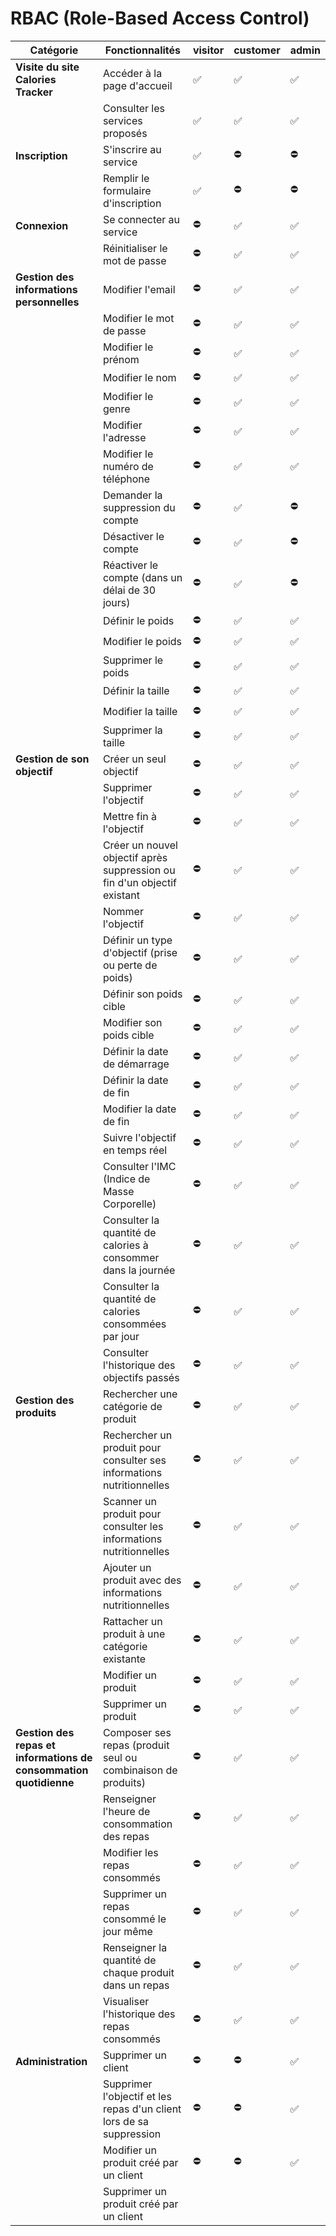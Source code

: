 # RBAC (Role-Based Access Control)

| **Catégorie**                                       | **Fonctionnalités**                                                                                                                                     | **visitor** | **customer** | **admin** |
|-----------------------------------------------------|--------------------------------------------------------------------------------------------------------------------------------------------------------|------------|--------------|-----------|
| **Visite du site Calories Tracker**                 | Accéder à la page d'accueil                                                                                                                            | ✅          | ✅            | ✅         |
|                                                     | Consulter les services proposés                                                                                                                       | ✅          | ✅            | ✅         |
| **Inscription**                                     | S'inscrire au service                                                                                                                                  | ✅          | ⛔            | ⛔         |
|                                                     | Remplir le formulaire d'inscription                                                                                                                   | ✅          | ⛔            | ⛔         |
| **Connexion**                                       | Se connecter au service                                                                                                                                | ⛔          | ✅            | ✅         |
|                                                     | Réinitialiser le mot de passe                                                                                                                          | ⛔          | ✅            | ✅         |
| **Gestion des informations personnelles**           | Modifier l'email                                                                                                                                       | ⛔          | ✅            | ✅         |
|                                                     | Modifier le mot de passe                                                                                                                              | ⛔          | ✅            | ✅         |
|                                                     | Modifier le prénom                                                                                                                                    | ⛔          | ✅            | ✅         |
|                                                     | Modifier le nom                                                                                                                                       | ⛔          | ✅            | ✅         |
|                                                     | Modifier le genre                                                                                                                                      | ⛔          | ✅            | ✅         |
|                                                     | Modifier l'adresse                                                                                                                                     | ⛔          | ✅            | ✅         |
|                                                     | Modifier le numéro de téléphone                                                                                                                       | ⛔          | ✅            | ✅         |
|                                                     | Demander la suppression du compte                                                                                                                     | ⛔          | ✅            | ⛔         |
|                                                     | Désactiver le compte                                                                                                                                   | ⛔          | ✅            | ⛔         |
|                                                     | Réactiver le compte (dans un délai de 30 jours)                                                                                                        | ⛔          | ✅            | ⛔         |
|                                                     | Définir le poids                                                                                                                                       | ⛔          | ✅            | ✅         |
|                                                     | Modifier le poids                                                                                                                                      | ⛔          | ✅            | ✅         |
|                                                     | Supprimer le poids                                                                                                                                    | ⛔          | ✅            | ✅         |
|                                                     | Définir la taille                                                                                                                                      | ⛔          | ✅            | ✅         |
|                                                     | Modifier la taille                                                                                                                                    | ⛔          | ✅            | ✅         |
|                                                     | Supprimer la taille                                                                                                                                   | ⛔          | ✅            | ✅         |
| **Gestion de son objectif**                         | Créer un seul objectif                                                                                                                                | ⛔          | ✅            | ✅         |
|                                                     | Supprimer l'objectif                                                                                                                                   | ⛔          | ✅            | ✅         |
|                                                     | Mettre fin à l'objectif                                                                                                                               | ⛔          | ✅            | ✅         |
|                                                     | Créer un nouvel objectif après suppression ou fin d'un objectif existant                                                                               | ⛔          | ✅            | ✅         |
|                                                     | Nommer l'objectif                                                                                                                                    | ⛔          | ✅            | ✅         |
|                                                     | Définir un type d'objectif (prise ou perte de poids)                                                                                                   | ⛔          | ✅            | ✅         |
|                                                     | Définir son poids cible                                                                                                                               | ⛔          | ✅            | ✅         |
|                                                     | Modifier son poids cible                                                                                                                              | ⛔          | ✅            | ✅         |
|                                                     | Définir la date de démarrage                                                                                                                          | ⛔          | ✅            | ✅         |
|                                                     | Définir la date de fin                                                                                                                                | ⛔          | ✅            | ✅         |
|                                                     | Modifier la date de fin                                                                                                                              | ⛔          | ✅            | ✅         |
|                                                     | Suivre l'objectif en temps réel                                                                                                                       | ⛔          | ✅            | ✅         |
|                                                     | Consulter l'IMC (Indice de Masse Corporelle)                                                                                                           | ⛔          | ✅            | ✅         |
|                                                     | Consulter la quantité de calories à consommer dans la journée                                                                                         | ⛔          | ✅            | ✅         |
|                                                     | Consulter la quantité de calories consommées par jour                                                                                                  | ⛔          | ✅            | ✅         |
|                                                     | Consulter l'historique des objectifs passés                                                                                                           | ⛔          | ✅            | ✅         |
| **Gestion des produits**                            | Rechercher une catégorie de produit                                                                                                                   | ⛔          | ✅            | ✅         |
|                                                     | Rechercher un produit pour consulter ses informations nutritionnelles                                                                                 | ⛔          | ✅            | ✅         |
|                                                     | Scanner un produit pour consulter les informations nutritionnelles                                                                                    | ⛔          | ✅            | ✅         |
|                                                     | Ajouter un produit avec des informations nutritionnelles                                                                                              | ⛔          | ✅            | ✅         |
|                                                     | Rattacher un produit à une catégorie existante                                                                                                         | ⛔          | ✅            | ✅         |
|                                                     | Modifier un produit                                                                                                                                   | ⛔          | ✅            | ✅         |
|                                                     | Supprimer un produit                                                                                                                                  | ⛔          | ✅            | ✅         |
| **Gestion des repas et informations de consommation quotidienne**| Composer ses repas (produit seul ou combinaison de produits)                                                                                           | ⛔          | ✅            | ✅         |
|                                                     | Renseigner l'heure de consommation des repas                                                                                                           | ⛔          | ✅            | ✅         |
|                                                     | Modifier les repas consommés                                                                                                                          | ⛔          | ✅            | ✅         |
|                                                     | Supprimer un repas consommé le jour même                                                                                                              | ⛔          | ✅            | ✅         |
|                                                     | Renseigner la quantité de chaque produit dans un repas                                                                                                | ⛔          | ✅            | ✅         |
|                                                     | Visualiser l'historique des repas consommés                                                                                                            | ⛔          | ✅            | ✅         |
| **Administration**                                  | Supprimer un client                                                                                                                                   | ⛔          | ⛔            | ✅         |
|                                                     | Supprimer l'objectif et les repas d'un client lors de sa suppression                                                                                   | ⛔          | ⛔            | ✅         |
|                                                     | Modifier un produit créé par un client                                                                                                                | ⛔          | ⛔            | ✅         |
|                                                     | Supprimer un produit créé par un client     